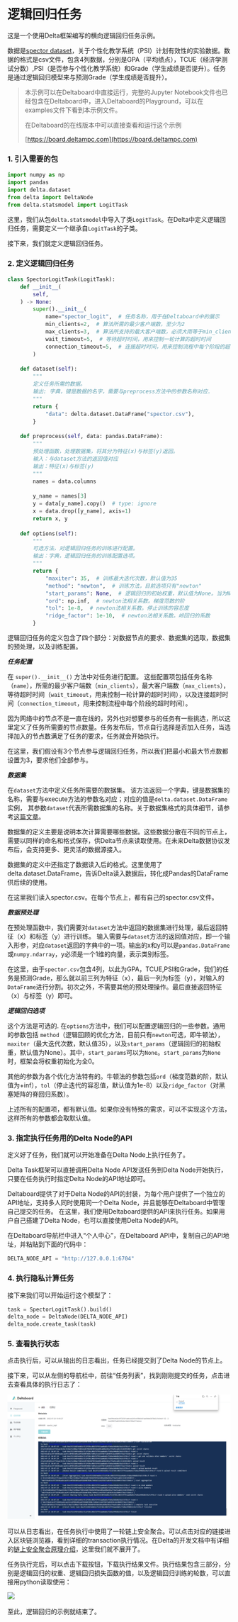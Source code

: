 # 逻辑回归任务

这是一个使用Delta框架编写的横向逻辑回归任务示例。

数据是[spector dataset](https://www.statsmodels.org/stable/datasets/generated/spector.html)，关于个性化教学系统（PSI）计划有效性的实验数据。数据的格式是csv文件，包含4列数据，分别是GPA（平均绩点），TCUE（经济学测试分数）,PSI（是否参与个性化教学系统）和Grade（学生成绩是否提升）。任务是通过逻辑回归模型来与预测Grade（学生成绩是否提升）。

> 本示例可以在Deltaboard中直接运行，完整的Jupyter Notebook文件也已经包含在Deltaboard中，进入Deltaboard的Playground，可以在examples文件下看到本示例文件。
>
> 在Deltaboard的在线版本中可以直接查看和运行这个示例
>
> [https://board.deltampc.com](https://board.deltampc.com)

### 1. 引入需要的包

```python
import numpy as np
import pandas
import delta.dataset
from delta import DeltaNode
from delta.statsmodel import LogitTask
```

这里，我们从包`delta.statsmodel`中导入了类`LogitTask`。在Delta中定义逻辑回归任务，需要定义一个继承自`LogitTask`的子类。

接下来，我们就定义逻辑回归任务。

### 2. 定义逻辑回归任务

```python
class SpectorLogitTask(LogitTask):
    def __init__(
        self,
    ) -> None:
        super().__init__(
            name="spector_logit",  # 任务名称，用于在Deltaboard中的展示
            min_clients=2,  # 算法所需的最少客户端数，至少为2
            max_clients=3,  # 算法所支持的最大客户端数，必须大雨等于min_clients
            wait_timeout=5,  # 等待超时时间，用来控制一轮计算的超时时间
            connection_timeout=5,  # 连接超时时间，用来控制流程中每个阶段的超时时间
        )

    def dataset(self):
        """
        定义任务所需的数据。
        输出: 字典，键是数据的名字，需要与preprocess方法中的参数名称对应.
        """
        return {
            "data": delta.dataset.DataFrame("spector.csv"),
        }

    def preprocess(self, data: pandas.DataFrame):
        """
        预处理函数，处理数据集，将其分为特征(x)与标签(y)返回。
        输入：与dataset方法的返回值对应
        输出：特征(x)与标签(y)
        """
        names = data.columns

        y_name = names[3]
        y = data[y_name].copy()  # type: ignore
        x = data.drop([y_name], axis=1)
        return x, y
    
    def options(self):
        """
        可选方法，对逻辑回归任务的训练进行配置。
        输出：字典，逻辑回归任务的训练配置选项。
        """
        return {
            "maxiter": 35,  # 训练最大迭代次数，默认值为35
            "method": "newton",  # 训练方法，目前选项只有"newton"
            "start_params": None,  # 逻辑回归的初始权重，默认值为None。当为None时，会将权重初始化为全0
            "ord": np.inf,  # newton法相关系数。梯度范数的阶
            "tol": 1e-8,  # newton法相关系数。停止训练的容忍度
            "ridge_factor": 1e-10,  # newton法相关系数。岭回归的系数
        }
```

逻辑回归任务的定义包含了四个部分：对数据节点的要求、数据集的选取，数据集的预处理，以及训练配置。

_**任务配置**_

在 `super().__init__()` 方法中对任务进行配置。 这些配置项包括任务名称（`name`），所需的最少客户端数（`min_clients`），最大客户端数（`max_clients`），等待超时时间（`wait_timeout`，用来控制一轮计算的超时时间），以及连接超时时间（`connection_timeout`，用来控制流程中每个阶段的超时时间）。

因为网络中的节点不是一直在线的，另外也对想要参与的任务有一些挑选，所以这里定义了任务所需要的节点数量。任务发布后，节点自行选择是否加入任务，当选择加入的节点数满足了任务的要求，任务就会开始执行。

在这里，我们假设有3个节点参与逻辑回归任务，所以我们把最小和最大节点数都设置为3，要求他们全部参与。

_**数据集**_

在`dataset`方法中定义任务所需要的数据集。 该方法返回一个字典，键是数据集的名称，需要与execute方法的参数名对应；对应的值是`delta.dataset.DataFrame`实例， 其参数`dataset`代表所需数据集的名称。关于数据集格式的具体细节，请参考[这篇文章](https://docs.deltampc.com/network-deployment/prepare-data)。

数据集的定义主要是说明本次计算需要哪些数据。这些数据分散在不同的节点上，需要以同样的命名和格式保存，供Delta节点来读取使用。在未来Delta数据协议发布后，会支持更多、更灵活的数据源接入。

数据集的定义中还指定了数据读入后的格式。这里使用了delta.dataset.DataFrame，告诉Delta读入数据后，转化成Pandas的DataFrame供后续的使用。

在这里我们读入spector.csv。在每个节点上，都有自己的spector.csv文件。

_**数据预处理**_

在预处理函数中，我们需要对`dataset`方法中返回的数据集进行处理，最后返回特征（x）和标签（y）进行训练。 输入需要与`dataset`方法的返回值对应，即一个输入形参，对应`dataset`返回的字典中的一项。输出的x和y可以是`pandas.DataFrame`或`numpy.ndarray`，y必须是一个1维的向量，表示类别标签。

在这里，由于`spector.csv`包含4列，以此为GPA，TCUE,PSI和Grade，我们的任务是预测Grade，那么就以前三列为特征（x），最后一列为标签（y），对输入的`DataFrame`进行分割。初次之外，不需要其他的预处理操作。最后直接返回特征（x）与标签（y）即可。

_**逻辑回归选项**_

这个方法是可选的. 在`options`方法中，我们可以配置逻辑回归的一些参数。通用的参数包括 `method`（逻辑回顾的优化方法，目前只有`newton`可选，即牛顿法），`maxiter`（最大迭代次数，默认值35），以及`start_params`（逻辑回归的初始权重，默认值为None）。其中，`start_params`可以为`None`。`start_params`为`None`时，框架会将权重初始化为全0。

其他的参数为各个优化方法特有的。牛顿法的参数包括`ord`（梯度范数的阶，默认值为+inf），`tol`（停止迭代的容忍值，默认值为1e-8）以及`ridge_factor`（对黑塞矩阵的脊回归系数）。

上述所有的配置项，都有默认值。如果你没有特殊的需求，可以不实现这个方法，这样所有的参数都会取默认值。

### 3. 指定执行任务用的Delta Node的API

定义好了任务，我们就可以开始准备在Delta Node上执行任务了。

Delta Task框架可以直接调用Delta Node API发送任务到Delta Node开始执行，只要在任务执行时指定Delta Node的API地址即可。

Deltaboard提供了对于Delta Node的API的封装，为每个用户提供了一个独立的API地址，支持多人同时使用同一个Delta Node，并且能够在Deltaboard中管理自己提交的任务。 在这里，我们使用Deltaboard提供的API来执行任务。如果用户自己搭建了Delta Node，也可以直接使用Delta Node的API。

在Deltaboard导航栏中进入“个人中心”，在Deltaboard API中，复制自己的API地址，并粘贴到下面的代码中：

```python
DELTA_NODE_API = "http://127.0.0.1:6704"
```

### 4. 执行隐私计算任务

接下来我们可以开始运行这个模型了：

```python
task = SpectorLogitTask().build()
delta_node = DeltaNode(DELTA_NODE_API)
delta_node.create_task(task)
```

### 5. 查看执行状态

点击执行后，可以从输出的日志看出，任务已经提交到了Delta Node的节点上。

接下来，可以从左侧的导航栏中，前往“任务列表”，找到刚刚提交的任务，点击进去查看具体的执行日志了：

![](../.gitbook/assets/logit-task-board.png)

可以从日志看出，在任务执行中使用了一轮链上安全聚合。可以点击对应的链接进入区块链浏览器，看到详细的transaction执行情况。在Delta的开发文档中有详细的[链上安全聚合原理介绍](../system-design/secure-aggregation-on-blockchain.md)，这里我们就不展开了。

任务执行完后，可以点击下载按钮，下载执行结果文件。执行结果包含三部分，分别是逻辑回归的权重、逻辑回归损失函数的值，以及逻辑回归训练的轮数，可以直接用python读取使用：

![](../.gitbook/assets/lr\_result.png)

至此，逻辑回归的示例就结束了。
